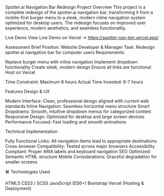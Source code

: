 Spotter.ai Navigation Bar Redesign
Project Overview
This project is a complete redesign of the spotter.ai navigation bar, transforming it from a mobile-first burger menu to a sleek, modern inline navigation system optimized for desktop users. The redesign focuses on improved user experience, modern aesthetics, and seamless functionality.

 Live Demo
View Live Demo on Vercel →  https://spotter-nav-ten.vercel.app/

Assessment Brief
Position: Website Developer & Manager
Task: Redesign spotter.ai navigation bar for computer users
Requirements:

Replace burger menu with inline navigation
Implement dropdown functionality
Create sleek, modern design
Ensure all links are functional
Host on Vercel

Time Constraint: Maximum 8 hours
Actual Time Invested: 6-7 hours

Features
Design & UX

Modern Interface: Clean, professional design aligned with current web standards
Inline Navigation: Seamless horizontal menu structure
Smart Dropdowns: Smooth, intuitive dropdown menus for categorized content
Responsive Design: Optimized for desktop and large screen devices
Performance Focused: Fast loading and smooth animations

Technical Implementation

Fully Functional Links: All navigation items lead to appropriate destinations
Cross-browser Compatibility: Tested across major browsers
Accessibility Compliant: Proper ARIA labels and keyboard navigation
SEO Optimized: Semantic HTML structure
Mobile Considerations: Graceful degradation for smaller screens

🛠 Technologies Used

HTML5
CSS3 / SCSS
JavaScript (ES6+)
Bootstrap 
Vercel (Hosting & Deployment)

